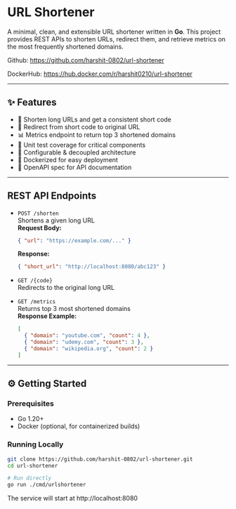 # URL Shortener

A minimal, clean, and extensible URL shortener written in **Go**. This project provides REST APIs to shorten URLs, redirect them, and retrieve metrics on the most frequently shortened domains.

Github: https://github.com/harshit-0802/url-shortener

DockerHub: https://hub.docker.com/r/harshit0210/url-shortener

---

## ✨ Features

- 🔗 Shorten long URLs and get a consistent short code
- 🔁 Redirect from short code to original URL
- 📊 Metrics endpoint to return top 3 shortened domains
- 🧪 Unit test coverage for critical components
- 🔧 Configurable & decoupled architecture
- 🐳 Dockerized for easy deployment
- 📘 OpenAPI spec for API documentation

---
## REST API Endpoints

- `POST /shorten`  
  Shortens a given long URL  
  **Request Body:**
  ```json
  { "url": "https://example.com/..." }
  ```
  **Response:**
  ```json
  { "short_url": "http://localhost:8080/abc123" }
  ```

- `GET /{code}`  
  Redirects to the original long URL

- `GET /metrics`  
  Returns top 3 most shortened domains  
  **Response Example:**  
  ```json
  [
    { "domain": "youtube.com", "count": 4 },
    { "domain": "udemy.com", "count": 3 },
    { "domain": "wikipedia.org", "count": 2 }
  ]
  ```
---

## ⚙️ Getting Started

### Prerequisites

- Go 1.20+
- Docker (optional, for containerized builds)

### Running Locally

```bash
git clone https://github.com/harshit-0802/url-shortener.git
cd url-shortener

# Run directly
go run ./cmd/urlshortener
```
The service will start at http://localhost:8080
